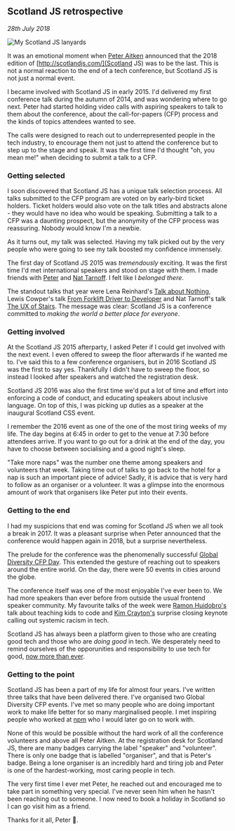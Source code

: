 ## Scotland JS retrospective
*28th July 2018*

![My Scotland JS lanyards](/assets/img/scotland-js-retrospective/lanyards.jpg)

It was an emotional moment when [Peter Aitken](https://twitter.com/jiggy_pete) announced that the 2018 edition of [http://scotlandjs.com/](Scotland JS) was to be the last. This is not a normal reaction to the end of a tech conference, but Scotland JS is not just a normal event.

I became involved with Scotland JS in early 2015. I'd delivered my first conference talk during the autumn of 2014, and was wondering where to go next. Peter had started holding video calls with aspiring speakers to talk to them about the conference, about the call-for-papers (CFP) process and the kinds of topics attendees wanted to see.

The calls were designed to reach out to underrepresented people in the tech industry, to encourage them not just to attend the conference but to step up to the stage and speak. It was the first time I'd thought "oh, you mean me!" when deciding to submit a talk to a CFP.

### Getting selected
I soon discovered that Scotland JS has a unique talk selection process. All talks submitted to the CFP program are voted on by early-bird ticket holders. Ticket holders would also vote on the talk titles and abstracts alone - they would have no idea who would be speaking. Submitting a talk to a CFP was a daunting prospect, but the anonymity of the CFP process was reassuring. Nobody would know I'm a newbie.

As it turns out, my talk was selected. Having my talk picked out by the very people who were going to see my talk boosted my confidence immensely.

The first day of Scotland JS 2015 was _tremendously_ exciting. It was the first time I'd met international speakers and stood on stage with them. I made friends with [Peter](https://twitter.com/jiggy_pete) and [Nat Tarnoff](https://twitter.com/nattarnoff). I felt like I _belonged there_.

The standout talks that year were Lena Reinhard's [Talk about Nothing](https://www.youtube.com/watch?v=xl8OWGbZTsM), Lewis Cowper's talk [From Forklift Driver to Developer](https://www.youtube.com/watch?v=V6OsD60ne0w) and Nat Tarnoff's talk [The UX of Stairs](https://www.youtube.com/watch?v=TfiNP8iWDSo&t=304s). The message was clear: Scotland JS is a conference committed to _making the world a better place for everyone_.

### Getting involved
At the Scotland JS 2015 afterparty, I asked Peter if I could get involved with the next event. I even offered to sweep the floor afterwards if he wanted me to. I've said this to a few conference organisers, but in 2016 Scotland JS was the first to say yes. Thankfully I didn't have to sweep the floor, so instead I looked after speakers and watched the registration desk.

Scotland JS 2016 was also the first time we'd put a lot of time and effort into enforcing a code of conduct, and educating speakers about inclusive language. On top of this, I was picking up duties as a speaker at the inaugural Scotland CSS event.

I remember the 2016 event as one of the one of the most tiring weeks of my life. The day begins at 6:45 in order to get to the venue at 7:30 before attendees arrive. If you want to go out for a drink at the end of the day, you have to choose between socialising and a good night's sleep.

"Take more naps" was the number one theme among speakers and volunteers that week. Taking time out of talks to go back to the hotel for a nap is such an important piece of advice! Sadly, it is advice that is very hard to follow as an organiser or a volunteer. It was a glimpse into the enormous amount of work that organisers like Peter put into their events.

### Getting to the end
I had my suspicions that end was coming for Scotland JS when we all took a break in 2017. It was a pleasant surprise when Peter announced that the conference would happen again in 2018, but a surprise nevertheless.

The prelude for the conference was the phenomenally successful [Global Diversity CFP Day](https://www.globaldiversitycfpday.com/). This extended the gesture of reaching out to speakers around the entire world. On the day, there were 50 events in cities around the globe.

The conference itself was one of the most enjoyable I've ever been to. We had more speakers than ever before from outside the usual frontend speaker community. My favourite talks of the week were [Ramon Huidobro's](https://twitter.com/senorhuidobro) talk about teaching kids to code and [Kim Crayton's](https://twitter.com/KimCrayton1) surprise closing keynote calling out systemic racism in tech.

Scotland JS has always been a platform given to those who are creating good tech and those who are _doing good_ in tech. We desperately need to remind ourselves of the opporunities and responsibility to use tech for good, [now more than ever](https://www.theguardian.com/news/series/cambridge-analytica-files).

### Getting to the point
Scotland JS has been a part of my life for almost four years. I've written three talks that have been delivered there. I've organised two Global Diversity CFP events. I've met so many people who are doing important work to make life better for so many marginalised people. I met inspiring people who worked at [npm](https://www.npmjs.com/) who I would later go on to work with.

None of this would be possible without the hard work of all the conference volunteers and above all Peter Aitken. At the registration desk for Scotland JS, there are many badges carrying the label "speaker" and "volunteer". There is only one badge that is labelled "organiser", and that is Peter's badge. Being a lone organiser is an incredibly hard and tiring job and Peter is one of the hardest-working, most caring people in tech.

The very first time I ever met Peter, he reached out and encouraged me to take part in something very special. I've never seen him when he hasn't been reaching out to someone. I now need to book a holiday in Scotland so I can go visit him as a friend.

Thanks for it all, Peter 💙.
